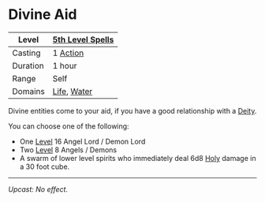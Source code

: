 # Divine Aid

| Level    | [5th Level Spells](5th%20Level%20Spells.md)                                          |
| -------- | ------------------------------------------------------------------------------------ |
| Casting  | 1 [Action](../../../../Game%20Procedures/Action.md)                                  |
| Duration | 1 hour                                                                               |
| Range    | Self                                                                                 |
| Domains  | [Life](../../../Spell%20Domains/Life.md), [Water](../../../Spell%20Domains/Water.md) |

Divine entities come to your aid, if you have a good relationship with a [Deity](../../../Deities/Deities.md).

You can choose one of the following:

- One [Level](../../../../Player%20Characters/Derived%20Statistics/Level.md) 16 Angel Lord / Demon Lord
- Two [Level](../../../../Player%20Characters/Derived%20Statistics/Level.md) 8 Angels / Demons
- A swarm of lower level spirits who immediately deal 6d8 [Holy](../../../../Damage%20Types/Holy.md) damage in a 30 foot cube.

---
*Upcast: No effect.*
